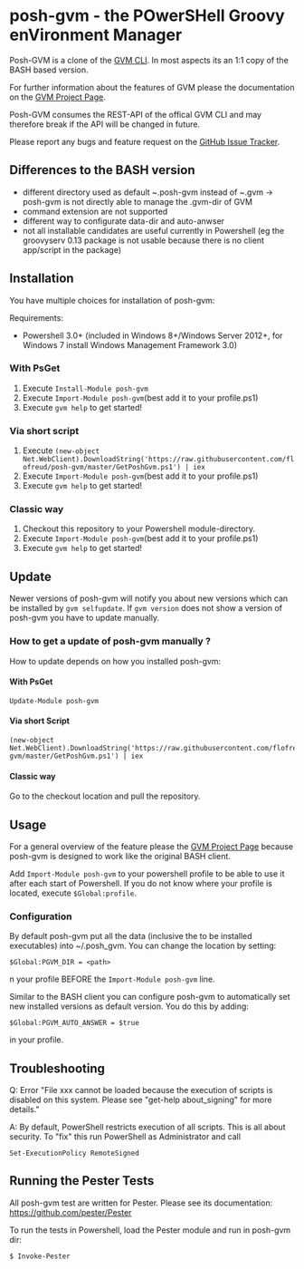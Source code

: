 # posh-gvm - the POwerSHell Groovy enVironment Manager
Posh-GVM is a clone of the [GVM CLI](https://github.com/gvmtool/gvm). In most aspects its an 1:1 copy of the BASH based version.

For further information about the features of GVM please the documentation on the [GVM Project Page](http://gvmtool.net).

Posh-GVM consumes the REST-API of the offical GVM CLI and may therefore break if the API will be changed in future.

Please report any bugs and feature request on the [GitHub Issue Tracker](https://github.com/flofreud/posh-gvm/issues).

## Differences to the BASH version
- different directory used as default ~\.posh-gvm instead of ~\.gvm -> posh-gvm is not directly able to manage the .gvm-dir of GVM
- command extension are not supported
- different way to configurate data-dir and auto-anwser
- not all installable candidates are useful currently in Powershell (eg the groovyserv 0.13 package is not usable because there is no client app/script in the package)

## Installation

You have multiple choices for installation of posh-gvm:

Requirements:
- Powershell 3.0+ (included in Windows 8+/Windows Server 2012+, for Windows 7 install Windows Management Framework 3.0)

### With PsGet
1. Execute `Install-Module posh-gvm`
2. Execute `Import-Module posh-gvm`(best add it to your profile.ps1)
3. Execute `gvm help` to get started!
	
### Via short script
1. Execute `(new-object Net.WebClient).DownloadString('https://raw.githubusercontent.com/flofreud/posh-gvm/master/GetPoshGvm.ps1') | iex`
2. Execute `Import-Module posh-gvm`(best add it to your profile.ps1)
3. Execute `gvm help` to get started!

### Classic way
1. Checkout this repository to your Powershell module-directory.
2. Execute `Import-Module posh-gvm`(best add it to your profile.ps1)
3. Execute `gvm help` to get started!

## Update

Newer versions of posh-gvm will notify you about new versions which can be installed by `gvm selfupdate`. If `gvm version` does not show a version of posh-gvm you have to update manually.

### How to get a update of posh-gvm manually ?
How to update depends on how you installed posh-gvm:

#### With PsGet
	
	Update-Module posh-gvm

#### Via short Script
	
	(new-object Net.WebClient).DownloadString('https://raw.githubusercontent.com/flofreud/posh-gvm/master/GetPoshGvm.ps1') | iex

#### Classic way
Go to the checkout location and pull the repository.

## Usage

For a general overview of the feature please the [GVM Project Page](http://gvmtool.net) because posh-gvm is designed to work like the original BASH client.

Add `Import-Module posh-gvm` to your powershell profile to be able to use it after each start of Powershell. If you do not know where your profile is located, execute `$Global:profile`.

### Configuration
By default posh-gvm put all the data (inclusive the to be installed executables) into ~/.posh_gvm. You can change the location by setting: 
	
	$Global:PGVM_DIR = <path>
	
n your profile BEFORE the `Import-Module posh-gvm` line.

Similar to the BASH client you can configure posh-gvm to automatically set new installed versions as default version. You do this by adding: 

	$Global:PGVM_AUTO_ANSWER = $true

in your profile.
	
## Troubleshooting
Q: Error "File xxx cannot be loaded because the execution of scripts is disabled on this system. Please see "get-help about_signing" for more details."

A: By default, PowerShell restricts execution of all scripts. This is all about security. To "fix" this run PowerShell as Administrator and call

	Set-ExecutionPolicy RemoteSigned
	
## Running the Pester Tests

All posh-gvm test are written for Pester. Please see its documentation: https://github.com/pester/Pester

To run the tests in Powershell, load the Pester module and run in posh-gvm dir:
	
	$ Invoke-Pester
